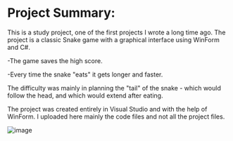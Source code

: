# Project Summary:
This is a study project, one of the first projects I wrote a long time ago.
The project is a classic Snake game with a graphical interface using WinForm and C#.

-The game saves the high score.

-Every time the snake "eats" it gets longer and faster.

The difficulty was mainly in planning the "tail" of the snake - which would follow the head, and which would extend after eating.

The project was created entirely in Visual Studio and with the help of WinForm.
I uploaded here mainly the code files and not all the project files.

![image](https://github.com/user-attachments/assets/6976e307-8d79-4f40-b2ac-292ae28f9595)

